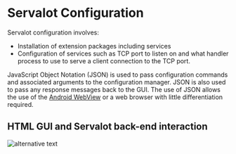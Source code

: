 # Servalot Configuration

Servalot configuration involves:

* Installation of extension packages including services
* Configuration of services such as TCP port to listen on and what handler process to use to serve a client connection to the TCP port.

JavaScript Object Notation (JSON) is used to pass configuration commands and associated arguments to the configuration manager. JSON is also used to pass any response messages back to the GUI.
The use of JSON allows the use of the [Android WebView](https://developer.android.com/reference/android/webkit/WebView) or a web browser with little differentiation required.

## HTML GUI and Servalot back-end interaction

![alternative text](http://www.plantuml.com/plantuml/proxy?src=https://raw.githubusercontent.com/andrew-rogers/Servalot/master/doc/html_gui_cmd_sd.puml&v=4)


